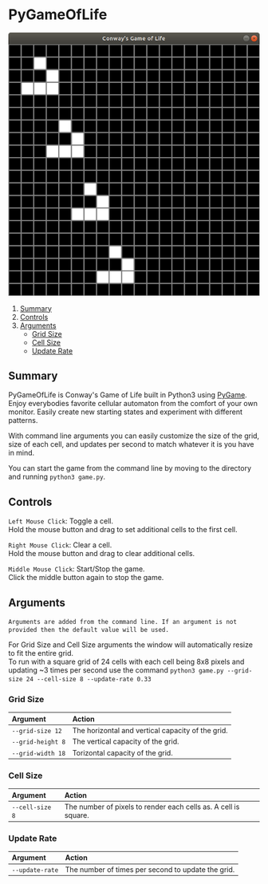 # PyGameOfLife
![PyGameOfLife](./images/PyGameOfLife.png)
1. [Summary](#summary)
2. [Controls](#controls)  
3. [Arguments](#arguments)
    * [Grid Size](#grid-size)
    * [Cell Size](#cell-size)
    * [Update Rate](#update-rate)

## Summary
PyGameOfLife is Conway's Game of Life built in Python3 using [PyGame](https://www.pygame.org). Enjoy everybodies favorite cellular automaton from the comfort of your own monitor. Easily create new starting states and experiment with different patterns.  
  
With command line arguments you can easily customize the size of the grid, size of each cell, and updates per second to match whatever it is you have in mind.  
  
You can start the game from the command line by moving to the directory and running `python3 game.py`.

## Controls
`Left Mouse Click`: Toggle a cell.  
Hold the mouse button and drag to set additional cells to the first cell.  
  
`Right Mouse Click`: Clear a cell.  
Hold the mouse button and drag to clear additional cells.  

`Middle Mouse Click`: Start/Stop the game.  
Click the middle button again to stop the game.

## Arguments
	Arguments are added from the command line. If an argument is not provided then the default value will be used.  
For Grid Size and Cell Size arguments the window will automatically resize to fit the entire grid.  
To run with a square grid of 24 cells with each cell being 8x8 pixels and updating ~3 times per second use the command `python3 game.py --grid-size 24 --cell-size 8 --update-rate 0.33`

### Grid Size
|Argument|Action|
|:---|:---|
|`--grid-size 12`| The horizontal and vertical capacity of the grid.|
|`--grid-height 8`| The vertical capacity of the grid.|
|`--grid-width 18`| Torizontal capacity of the grid.|

### Cell Size
|Argument|Action|
|:---|:---|
|`--cell-size 8`| The number of pixels to render each cells as. A cell is square.|

### Update Rate
|Argument|Action|
|:---|:---|
|`--update-rate`| The number of times per second to update the grid.|
